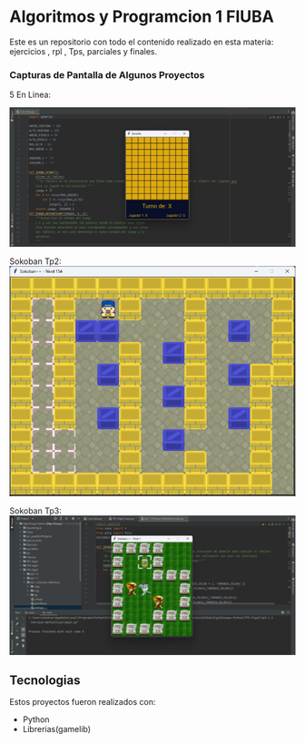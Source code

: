 # Algoritmos y Programcion 1 FIUBA
Este es un repositorio con todo el contenido realizado en esta materia: ejercicios , rpl , Tps, parciales y finales.
### Capturas de Pantalla de Algunos Proyectos

5 En Linea:

![5-EN-LINEA](readme/desarrollo-5-en-linea.png)

Sokoban Tp2:
![SOKOBAN](readme/sokoban-tp2.png)

Sokoban Tp3:
![SOKOBAN](readme/desarrollo-sokoban.png)

## Tecnologias 

Estos proyectos fueron realizados con: 

* Python 
* Librerias(gamelib)







